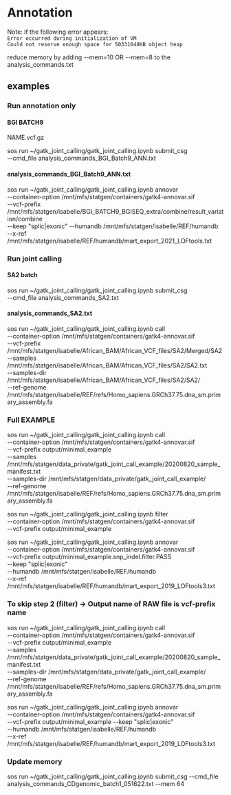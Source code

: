 # Annotation

Note: if the following error appears: \
`Error occurred during initialization of VM` \
`Could not reserve enough space for 50331648KB object heap` 

reduce memory by adding --mem=10 OR --mem=8 to the analysis_commands.txt

## examples 

### Run annotation only

#### BGI BATCH9
NAME.vcf.gz

sos run ~/gatk_joint_calling/gatk_joint_calling.ipynb submit_csg \
    --cmd_file analysis_commands_BGI_Batch9_ANN.txt 

#### analysis_commands_BGI_Batch9_ANN.txt
sos run ~/gatk_joint_calling/gatk_joint_calling.ipynb annovar \
--container-option /mnt/mfs/statgen/containers/gatk4-annovar.sif \
--vcf-prefix /mnt/mfs/statgen/isabelle/BGI_BATCH9_BGISEQ_extra/combine/result_variation/combine \
--keep "splic|exonic" --humandb /mnt/mfs/statgen/isabelle/REF/humandb \
--x-ref /mnt/mfs/statgen/isabelle/REF/humandb/mart_export_2021_LOFtools.txt

### Run joint calling

#### SA2 batch
sos run ~/gatk_joint_calling/gatk_joint_calling.ipynb submit_csg \
    --cmd_file analysis_commands_SA2.txt 
    
#### analysis_commands_SA2.txt 
sos run ~/gatk_joint_calling/gatk_joint_calling.ipynb call \
--container-option /mnt/mfs/statgen/containers/gatk4-annovar.sif \
--vcf-prefix /mnt/mfs/statgen/isabelle/African_BAM/African_VCF_files/SA2/Merged/SA2 \
--samples /mnt/mfs/statgen/isabelle/African_BAM/African_VCF_files/SA2/SA2.txt \
--samples-dir /mnt/mfs/statgen/isabelle/African_BAM/African_VCF_files/SA2/SA2/ \
--ref-genome /mnt/mfs/statgen/isabelle/REF/refs/Homo_sapiens.GRCh37.75.dna_sm.primary_assembly.fa

### Full EXAMPLE
sos run ~/gatk_joint_calling/gatk_joint_calling.ipynb call \
--container-option /mnt/mfs/statgen/containers/gatk4-annovar.sif \
--vcf-prefix output/minimal_example \
--samples /mnt/mfs/statgen/data_private/gatk_joint_call_example/20200820_sample_manifest.txt \
--samples-dir /mnt/mfs/statgen/data_private/gatk_joint_call_example/ \
--ref-genome /mnt/mfs/statgen/isabelle/REF/refs/Homo_sapiens.GRCh37.75.dna_sm.primary_assembly.fa

sos run ~/gatk_joint_calling/gatk_joint_calling.ipynb filter \
--container-option /mnt/mfs/statgen/containers/gatk4-annovar.sif \
--vcf-prefix output/minimal_example

sos run ~/gatk_joint_calling/gatk_joint_calling.ipynb annovar \
--container-option /mnt/mfs/statgen/containers/gatk4-annovar.sif \
--vcf-prefix output/minimal_example.snp_indel.filter.PASS \
--keep "splic|exonic" \
--humandb /mnt/mfs/statgen/isabelle/REF/humandb \
--x-ref /mnt/mfs/statgen/isabelle/REF/humandb/mart_export_2019_LOFtools3.txt

### To skip step 2 (filter) -> Output name of RAW file is vcf-prefix name

sos run ~/gatk_joint_calling/gatk_joint_calling.ipynb call \
--container-option /mnt/mfs/statgen/containers/gatk4-annovar.sif \
--vcf-prefix output/minimal_example \
--samples /mnt/mfs/statgen/data_private/gatk_joint_call_example/20200820_sample_manifest.txt \
--samples-dir /mnt/mfs/statgen/data_private/gatk_joint_call_example/ \
--ref-genome /mnt/mfs/statgen/isabelle/REF/refs/Homo_sapiens.GRCh37.75.dna_sm.primary_assembly.fa

sos run ~/gatk_joint_calling/gatk_joint_calling.ipynb annovar \
--container-option /mnt/mfs/statgen/containers/gatk4-annovar.sif \
--vcf-prefix output/minimal_example --keep "splic|exonic" \
--humandb /mnt/mfs/statgen/isabelle/REF/humandb \
--x-ref /mnt/mfs/statgen/isabelle/REF/humandb/mart_export_2019_LOFtools3.txt

### Update memory

sos run ~/gatk_joint_calling/gatk_joint_calling.ipynb submit_csg --cmd_file analysis_commands_CDgenomic_batch1_051622.txt --mem 64
